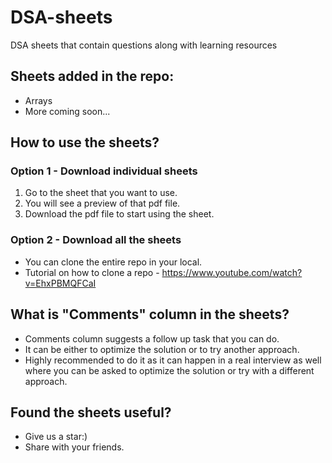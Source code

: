 # DSA-sheets
DSA sheets that contain questions along with learning resources

## Sheets added in the repo:
- Arrays
- More coming soon...

## How to use the sheets?
### Option 1 - Download individual sheets
1. Go to the sheet that you want to use.
2. You will see a preview of that pdf file.
3. Download the pdf file to start using the sheet.

### Option 2 - Download all the sheets
- You can clone the entire repo in your local.
- Tutorial on how to clone a repo - https://www.youtube.com/watch?v=EhxPBMQFCaI

## What is "Comments" column in the sheets?
- Comments column suggests a follow up task that you can do.
- It can be either to optimize the solution or to try another approach.
- Highly recommended to do it as it can happen in a real interview as well where you can be asked to optimize the solution or try with a different approach.

## Found the sheets useful?
- Give us a star:)
- Share with your friends.

